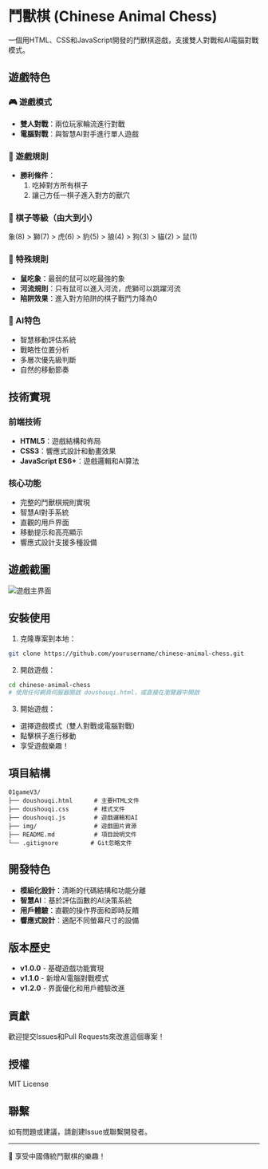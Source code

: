 # 鬥獸棋 (Chinese Animal Chess)

一個用HTML、CSS和JavaScript開發的鬥獸棋遊戲，支援雙人對戰和AI電腦對戰模式。

## 遊戲特色

### 🎮 遊戲模式
- **雙人對戰**：兩位玩家輪流進行對戰
- **電腦對戰**：與智慧AI對手進行單人遊戲

### 🎯 遊戲規則
- **勝利條件**：
  1. 吃掉對方所有棋子
  2. 讓己方任一棋子進入對方的獸穴

### 🐾 棋子等級（由大到小）
象(8) > 獅(7) > 虎(6) > 豹(5) > 狼(4) > 狗(3) > 貓(2) > 鼠(1)

### 🌊 特殊規則
- **鼠吃象**：最弱的鼠可以吃最強的象
- **河流規則**：只有鼠可以進入河流，虎獅可以跳躍河流
- **陷阱效果**：進入對方陷阱的棋子戰鬥力降為0

### 🤖 AI特色
- 智慧移動評估系統
- 戰略性位置分析
- 多層次優先級判斷
- 自然的移動節奏

## 技術實現

### 前端技術
- **HTML5**：遊戲結構和佈局
- **CSS3**：響應式設計和動畫效果
- **JavaScript ES6+**：遊戲邏輯和AI算法

### 核心功能
- 完整的鬥獸棋規則實現
- 智慧AI對手系統
- 直觀的用戶界面
- 移動提示和高亮顯示
- 響應式設計支援多種設備

## 遊戲截圖

![遊戲主界面](img/game-screenshot.png)

## 安裝使用

1. 克隆專案到本地：
```bash
git clone https://github.com/yourusername/chinese-animal-chess.git
```

2. 開啟遊戲：
```bash
cd chinese-animal-chess
# 使用任何網頁伺服器開啟 doushouqi.html，或直接在瀏覽器中開啟
```

3. 開始遊戲：
- 選擇遊戲模式（雙人對戰或電腦對戰）
- 點擊棋子進行移動
- 享受遊戲樂趣！

## 項目結構

```
01gameV3/
├── doushouqi.html      # 主要HTML文件
├── doushouqi.css       # 樣式文件
├── doushouqi.js        # 遊戲邏輯和AI
├── img/                # 遊戲圖片資源
├── README.md           # 項目說明文件
└── .gitignore         # Git忽略文件
```

## 開發特色

- **模組化設計**：清晰的代碼結構和功能分離
- **智慧AI**：基於評估函數的AI決策系統
- **用戶體驗**：直觀的操作界面和即時反饋
- **響應式設計**：適配不同螢幕尺寸的設備

## 版本歷史

- **v1.0.0** - 基礎遊戲功能實現
- **v1.1.0** - 新增AI電腦對戰模式
- **v1.2.0** - 界面優化和用戶體驗改進

## 貢獻

歡迎提交Issues和Pull Requests來改進這個專案！

## 授權

MIT License

## 聯繫

如有問題或建議，請創建Issue或聯繫開發者。

---

🎉 享受中國傳統鬥獸棋的樂趣！